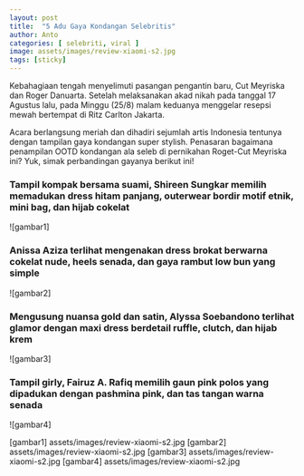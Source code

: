 ```yaml
---
layout: post
title:  "5 Adu Gaya Kondangan Selebritis"
author: Anto
categories: [ selebriti, viral ]
image: assets/images/review-xiaomi-s2.jpg
tags: [sticky]
---
```


Kebahagiaan tengah menyelimuti pasangan pengantin baru, Cut Meyriska dan Roger Danuarta. Setelah melaksanakan akad nikah pada tanggal 17 Agustus lalu, pada Minggu (25/8) malam keduanya menggelar resepsi mewah bertempat di Ritz Carlton Jakarta.

Acara berlangsung meriah dan dihadiri sejumlah artis Indonesia tentunya dengan tampilan gaya kondangan super stylish. Penasaran bagaimana penampilan OOTD kondangan ala seleb di pernikahan Roget-Cut Meyriska ini? Yuk, simak perbandingan gayanya berikut ini!

### Tampil kompak bersama suami, Shireen Sungkar memilih memadukan dress hitam panjang, outerwear bordir motif etnik, mini bag, dan hijab cokelat
![gambar1]
### Anissa Aziza terlihat mengenakan dress brokat berwarna cokelat nude, heels senada, dan gaya rambut low bun yang simple
![gambar2]
### Mengusung nuansa gold dan satin, Alyssa Soebandono terlihat glamor dengan maxi dress berdetail ruffle, clutch, dan hijab krem
![gambar3]
### Tampil girly, Fairuz A. Rafiq memilih gaun pink polos yang dipadukan dengan pashmina pink, dan tas tangan warna senada
![gambar4]

[gambar1] assets/images/review-xiaomi-s2.jpg
[gambar2] assets/images/review-xiaomi-s2.jpg
[gambar3] assets/images/review-xiaomi-s2.jpg
[gambar4] assets/images/review-xiaomi-s2.jpg
